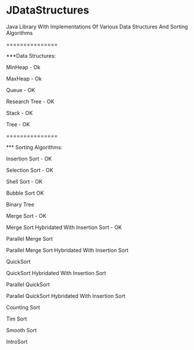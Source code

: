 JDataStructures
===============

Java Library With Implementations Of Various Data Structures And Sorting Algorithms


===============

***Data Structures:

MinHeap - Ok

MaxHeap - Ok

Queue - OK

Research Tree - OK

Stack - OK

Tree - OK


===============

*** Sorting Algorithms:

Insertion Sort - OK

Selection Sort - OK

Shell Sort - OK

Bubble Sort  OK

Binary Tree

Merge Sort - OK

Merge Sort Hybridated With Insertion Sort - OK

Parallel Merge Sort 

Parallel Merge Sort Hybridated With Insertion Sort

QuickSort

QuickSort Hybridated With Insertion Sort

Parallel QuickSort

Parallel QuickSort Hybridated With Insertion Sort

Counting Sort

Tim Sort

Smooth Sort

IntroSort
